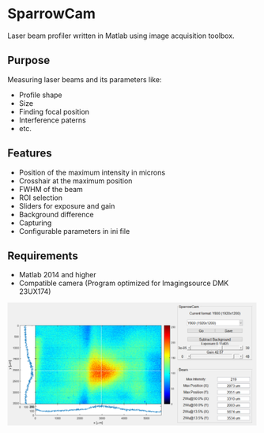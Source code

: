 # SparrowCam

Laser beam profiler written in Matlab using image acquisition toolbox.

## Purpose

Measuring laser beams and its parameters like:

* Profile shape
* Size
* Finding focal position
* Interference paterns
* etc.

## Features

* Position of the maximum intensity in microns
* Crosshair at the maximum position
* FWHM of the beam
* ROI selection
* Sliders for exposure and gain
* Background difference
* Capturing
* Configurable parameters in ini file

## Requirements

* Matlab 2014 and higher
* Compatible camera (Program optimized for Imagingsource DMK 23UX174)

![Screenshot of SparrowCam](SparrowCam_screenshot.png)




